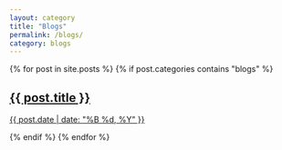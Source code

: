 ```yaml
---
layout: category
title: "Blogs"
permalink: /blogs/
category: blogs
---
```


<div class="post-grid">
  {% for post in site.posts %}
  {% if post.categories contains "blogs" %}
  <div class="post-card">
    <a href="{{ post.url }}">
      <div class="post-thumbnail" style="background-image: url('{{ post.featured_image | default: '/assets/images/default-thumbnail.jpg' }}');"></div>
      <div class="post-info">
        <h2>{{ post.title }}</h2>
        <p class="post-date">{{ post.date | date: "%B %d, %Y" }}</p>
      </div>
    </a>
  </div>
  {% endif %}
  {% endfor %}
</div>
